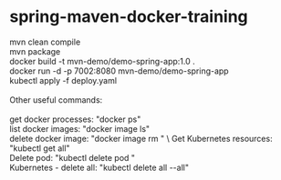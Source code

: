 # spring-maven-docker-training

mvn clean compile \
mvn package \
docker build -t mvn-demo/demo-spring-app:1.0 . \
docker run -d -p 7002:8080 mvn-demo/demo-spring-app \
kubectl apply -f deploy.yaml \
\
Other useful commands: \
\
get docker processes: "docker ps" \
list docker images: "docker image ls" \
delete docker image: "docker image rm <image name:version>" \ 
Get Kubernetes resources: "kubectl get all" \
Delete pod: "kubectl delete pod <pod label>" \
Kubernetes - delete all: "kubectl delete all --all"

